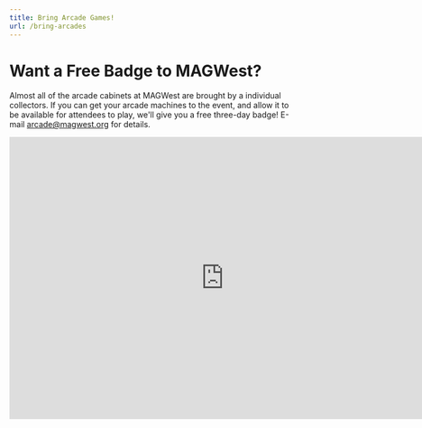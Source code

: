 ```yaml
---
title: Bring Arcade Games!
url: /bring-arcades
---
```

# Want a Free Badge to MAGWest?

Almost all of the arcade cabinets at MAGWest are brought by a individual collectors. If you can get your arcade machines to the event, and allow it to be available for attendees to play, we'll give you a free three-day badge! E-mail [arcade@magwest.org](mail:arcade@magwest.org) for details.

<iframe src="https://docs.google.com/forms/d/e/1FAIpQLSceONFwr4otrM2B8vi5gdDWQcYVDTg4F6w8KSkIhdY57MFEWg/viewform?embedded=true" width="760" height="500" frameborder="0" marginheight="0" marginwidth="0">Loading...</iframe>
